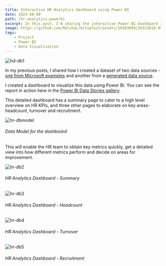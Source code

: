 ```yaml
---
title: Interactive HR Analytics dashboard using Power BI
date: 2023-08-08
path: /hr-analytics-powerbi
excerpt: In this post, I'm sharing the interactive Power BI dashboard I developed for HR Analytics.
image: https://github.com/MalshaL/bitsploit/assets/10103699/26323818-9938-4b25-9c64-8e7c7187085f
tags: 
    - Project
    - Power BI
    - Data Visualisation
---
```

![hd-db1](https://user-images.githubusercontent.com/10103699/204405214-838c965b-49fa-41a2-8950-1cbd51092d3d.png)

In my previous posts, I shared how I created a dataset of two data sources - [one from Microsoft examples](https://malshal.github.io/bitsploit/get-data-for-practice) 
and another from a [generated data source](https://malshal.github.io/bitsploit/generate-your-own-dataset). 

I created a dashboard to visualize this data using Power BI. You can see the report in 
action here in the [Power BI Data Stories gallery](https://community.fabric.microsoft.com/t5/Data-Stories-Gallery/HR-Analytics/td-p/3369774). 

This detailed dashboard has a summary page to cater to a high level overview on HR KPIs, 
and three other pages to elaborate on key areas- headcount, turnover and recruitment. 

![hr-dbmodel](https://github.com/MalshaL/bitsploit/assets/10103699/5a2396ff-e23c-4c44-a161-923630f92f4f)
###### *Data Model for the dashboard*

This will enable the HR team to obtain key metrics quickly, get a detailed view into how different 
metrics perform and decide on areas for improvement. 

![hr-db2](https://github.com/MalshaL/bitsploit/assets/10103699/26323818-9938-4b25-9c64-8e7c7187085f)
###### *HR Analytics Dashboard - Summary*

![hr-db3](https://github.com/MalshaL/bitsploit/assets/10103699/fb4f6f7b-99a7-4ad4-9165-87f381b8fbbd)
###### *HR Analytics Dashboard - Headcount*

![hr-db4](https://github.com/MalshaL/bitsploit/assets/10103699/e2c43341-3673-4b9f-9b91-37ef409daffc)
###### *HR Analytics Dashboard - Turnover*

![hr-db5](https://github.com/MalshaL/bitsploit/assets/10103699/5a1a8046-ab69-4669-bbb2-91034f11aea1)
###### *HR Analytics Dashboard - Recruitment*
